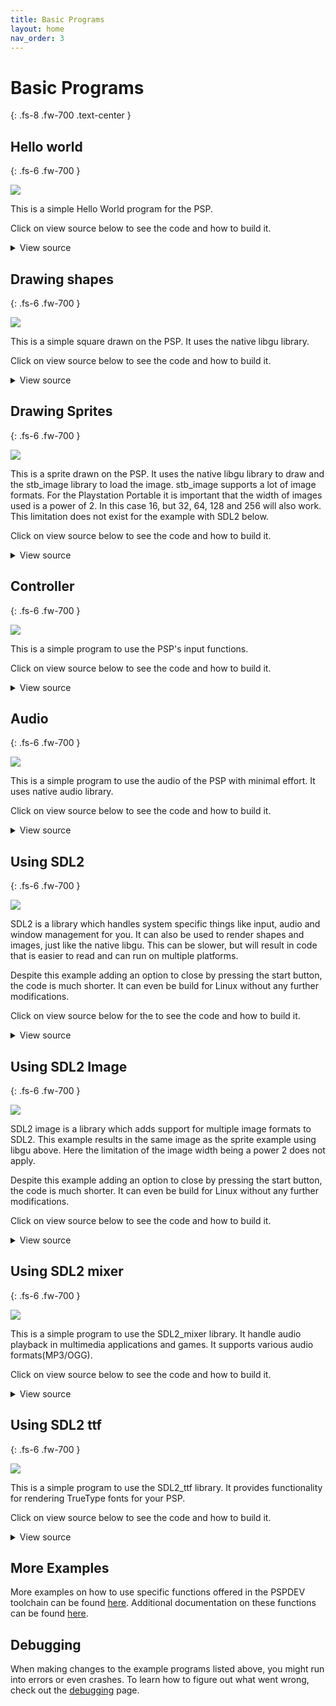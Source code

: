 ```yaml
---
title: Basic Programs
layout: home
nav_order: 3
---
```


# Basic Programs
{: .fs-8 .fw-700 .text-center }

## Hello world
{: .fs-6 .fw-700 }

![](images/hello.png)

This is a simple Hello World program for the PSP.

Click on view source below to see the code and how to build it.

<details markdown="1">

<summary>View source</summary>

**main.c**

```c
{% include samples/hello/main.c %}
```


**CMakeLists.txt**

```cmake
{% include samples/hello/CMakeLists.txt %}
```

Building can be done with:

```shell
mkdir build && cd build
psp-cmake ..
make
```

This will result in an EBOOT.PBP file in the build directory. Put it in a directory in ms0:/PSP/GAME/ and the PSP can run it.

</details>

## Drawing shapes
{: .fs-6 .fw-700 }

![](images/shape.png)

This is a simple square drawn on the PSP. It uses the native libgu library. 

Click on view source below to see the code and how to build it.

<details markdown="1">

<summary>View source</summary>

**main.c**

```c
{% include samples/shape/main.c %}
```

**CMakeLists.txt**

```cmake
{% include samples/shape/CMakeLists.txt %}
```

Building can be done with:

```shell
mkdir build && cd build
psp-cmake ..
make
```

<p>This will result in an EBOOT.PBP file in the build directory. Put it in a directory in ms0:/PSP/GAME/ and the PSP can run it.</p>

More libgu examples can be found <a href="https://github.com/pspdev/pspsdk/tree/master/src/samples/gu">here</a>.

</details>

## Drawing Sprites
{: .fs-6 .fw-700 }

![](images/sprite.png)

This is a sprite drawn on the PSP. It uses the native libgu library to draw and the stb_image library to load the image. stb_image supports a lot of image formats. For the Playstation Portable it is important that the width of images used is a power of 2. In this case 16, but 32, 64, 128 and 256 will also work. This limitation does not exist for the example with SDL2 below.

Click on view source below to see the code and how to build it.

<details markdown="1">

<summary>View source</summary>

**main.c**

```c
{% include samples/sprite/main.c %}
```

**CMakeLists.txt**

```cmake
{% include samples/sprite/CMakeLists.txt %}
```

Building can be done with:

```shell
mkdir build && cd build
psp-cmake ..
make
```

This will result in an EBOOT.PBP file in the build directory. Put it in a directory in ms0:/PSP/GAME/ and add the grass image file, download it from <a href="/resources/grass.png">here</a>, to be able to run it on the PSP. 

More libgu examples can be found <a href="https://github.com/pspdev/pspsdk/tree/master/src/samples/gu">here</a>.

</details>

## Controller
{: .fs-6 .fw-700 }

![](images/controls.png)

This is a simple program to use the PSP's input functions.

Click on view source below to see the code and how to build it.

<details markdown="1">

<summary>View source</summary>

**main.c**

```c
{% include samples/controls/main.c %}
```

**CMakeLists.txt**

```cmake
{% include samples/controls/CMakeLists.txt %}
```

Building can be done with:

```shell
mkdir build && cd build
psp-cmake ..
make
```

<p>This will result in an EBOOT.PBP file in the build directory. Put it in a directory in ms0:/PSP/GAME/ and the PSP can run it.</p>

</details>

## Audio
{: .fs-6 .fw-700 }

![](images/audio.png)

This is a simple program to use the audio of the PSP with minimal effort. It uses native audio library. 

Click on view source below to see the code and how to build it.

<details markdown="1">

<summary>View source</summary>

**main.c**

```c
{% include samples/audio/main.c %}
```

**CMakeLists.txt**

```cmake
{% include samples/audio/CMakeLists.txt %}
``````

Building can be done with:

```shell
mkdir build && cd build
psp-cmake ..
make
```

<p>This will result in an EBOOT.PBP file in the build directory. Put it in a directory in ms0:/PSP/GAME/ and the PSP can run it.</p>

More audiolib examples can be found <a href="https://github.com/pspdev/pspsdk/tree/master/src/samples/audio">here</a>.

</details>

## Using SDL2
{: .fs-6 .fw-700 }

![](images/shape.png)

SDL2 is a library which handles system specific things like input, audio and window management for you. It can also be used to render shapes and images, just like the native libgu. This can be slower, but will result in code that is easier to read and can run on multiple platforms.

Despite this example adding an option to close by pressing the start button, the code is much shorter. It can even be build for Linux without any further modifications.

Click on view source below for the to see the code and how to build it.

<details markdown="1">

<summary>View source</summary>

**main.c**

```c
{% include samples/sdl2/main.c %}
```

**CMakeLists.txt**

```cmake
{% include samples/sdl2/CMakeLists.txt %}
``````

Building can be done with:

```shell
mkdir build && cd build
psp-cmake ..
make
```

<p>This will result in an EBOOT.PBP` file in the build directory. Put it in a directory in ms0:/PSP/GAME/ and the PSP can run it.</p>

If you have sdl2 dev package and a compiler installed this code will also build on Linux for Linux by running:

```shell
mkdir build && cd build
cmake ..
make
```

More documentation on SDL can be found <a href="http://wiki.libsdl.org/FrontPage">here</a>.

</details>

## Using SDL2 Image
{: .fs-6 .fw-700 }

![](images/sprite.png)

SDL2 image is a library which adds support for multiple image formats to SDL2. This example results in the same image as the sprite example using libgu above. Here the limitation of the image width being a power 2 does not apply.

Despite this example adding an option to close by pressing the start button, the code is much shorter. It can even be build for Linux without any further modifications.

Click on view source below to see the code and how to build it.

<details markdown="1">

<summary>View source</summary>

**main.c**

```c
{% include samples/sdl2_image/main.c %}
```

**CMakeLists.txt**

```cmake
{% include samples/sdl2_image/CMakeLists.txt %}
```

Building can be done with:

```shell
mkdir build && cd build
psp-cmake ..
make
```

This will result in an EBOOT.PBP file in the build directory. Put it in a directory in ms0:/PSP/GAME/ and add the grass image file, download it from <a href="/resources/grass.png">here</a>, to be able to run it on the PSP. 

If you have sdl2 sdl2-image dev packages and a compiler installed this code will also build on Linux for Linux by running:

```shell
mkdir build && cd build
cmake ..
make
```

Documentation for SDL2_image can be found <a href="https://wiki.libsdl.org/SDL2_image/FrontPage">here</a>.

</details>


## Using SDL2 mixer
{: .fs-6 .fw-700 }

![](images/sdl2_mixer.png)

This is a simple program to use the SDL2_mixer library. It handle audio playback in multimedia applications and games. It supports various audio formats(MP3/OGG).

Click on view source below to see the code and how to build it.

<details markdown="1">

<summary>View source</summary>

**main.c**

```c
{% include samples/sdl2_mixer/main.c %}
```

**CMakeLists.txt**

```cmake
{% include samples/sdl2_mixer/CMakeLists.txt %}
``````

Building can be done with:

```shell
mkdir build && cd build
psp-cmake ..
make
```

This will result in an EBOOT.PBP file in the build directory. Put it in a directory in ms0:/PSP/GAME/ and you need an audio file to test the program, download it from <a href="/resources/test.ogg">here</a>. Put it in a directory in ms0:/MUSIC/ and then rename the audio file same as name on your *MUSIC_PATH* macro in your C code and the PSP can run it.

Documentation for SDL2_mixer can be found <a href="https://wiki.libsdl.org/SDL2_mixer/FrontPage">here</a>.

</details>

## Using SDL2 ttf
{: .fs-6 .fw-700 }

![](images/sdl2_ttf.jpg)

This is a simple program to use the SDL2_ttf library. It provides functionality for rendering TrueType fonts for your PSP.

Click on view source below to see the code and how to build it.

<details markdown="1">

<summary>View source</summary>

**main.c**

```c
{% include samples/sdl2_ttf/main.c %}
```

**CMakeLists.txt**

```cmake
{% include samples/sdl2_ttf/CMakeLists.txt %}
``````

Building can be done with:

```shell
mkdir build && cd build
psp-cmake ..
make
```

This will result in an EBOOT.PBP file in the build directory. Put it in a directory in ms0:/PSP/GAME/ and you need a font file to test the program, download it from <a href="/resources/Pacifico.ttf">here</a>. Put it in a directory same as EBOOT.PBP and the PSP can run it.

Documentation for SDL2_ttf can be found <a href="https://wiki.libsdl.org/SDL2_ttf/FrontPage">here</a>.

</details>

## More Examples

More examples on how to use specific functions offered in the PSPDEV toolchain can be found [here](https://github.com/pspdev/pspsdk/tree/master/src/samples). Additional documentation on these functions can be found [here](https://pspdev.github.io/pspsdk/).

## Debugging

When making changes to the example programs listed above, you might run into errors or even crashes. To learn how to figure out what went wrong, check out the [debugging](debugging.html) page.
